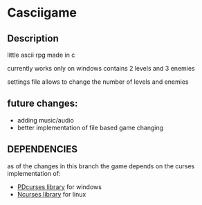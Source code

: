 # Casciigame
## Description ##
little ascii rpg made in c

currently works only on windows
contains 2 levels and 3 enemies

settings file allows to change the number of levels and enemies

## future changes: ##
 * adding music/audio
 * better implementation of file based game changing

## DEPENDENCIES ##
as of the changes in this branch the game depends on the curses implementation of:
* [PDcurses library](https://pdcurses.sourceforge.io/index.html) for windows
* [Ncurses library](http://invisible-island.net/ncurses/) for linux
